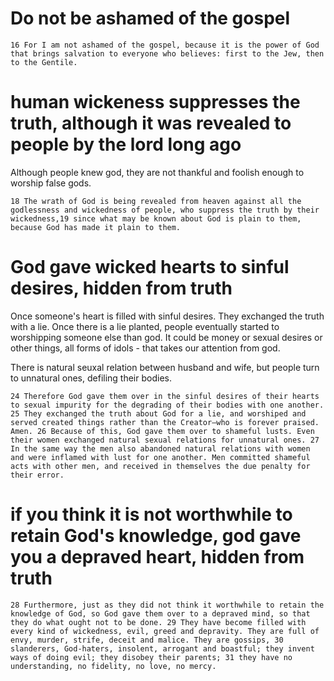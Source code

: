 # Do not be ashamed of the gospel
`16 For I am not ashamed of the gospel, because it is the power of God that brings salvation to everyone who believes: first to the Jew, then to the Gentile.`

# human wickeness suppresses the truth, although it was revealed to people by the lord long ago
Although people knew god, they are not thankful and foolish enough to worship false gods.

`18 The wrath of God is being revealed from heaven against all the godlessness and wickedness of people, who suppress the truth by their wickedness,19 since what may be known about God is plain to them, because God has made it plain to them.`

# God gave wicked hearts to sinful desires, hidden from truth
Once someone's heart is filled with sinful desires. They exchanged the truth with a lie. Once there is a lie planted, people eventually started to worshipping someone else than god. It could be money or sexual desires or other things, all forms of idols - that takes our attention from god.

There is natural seuxal relation between husband and wife, but people turn to unnatural ones, defiling their bodies.

`24 Therefore God gave them over in the sinful desires of their hearts to sexual impurity for the degrading of their bodies with one another. 25 They exchanged the truth about God for a lie, and worshiped and served created things rather than the Creator—who is forever praised. Amen.
26 Because of this, God gave them over to shameful lusts. Even their women exchanged natural sexual relations for unnatural ones. 27 In the same way the men also abandoned natural relations with women and were inflamed with lust for one another. Men committed shameful acts with other men, and received in themselves the due penalty for their error.`

# if you think it is not worthwhile to retain God's knowledge, god gave you a depraved heart, hidden from truth
`28 Furthermore, just as they did not think it worthwhile to retain the knowledge of God, so God gave them over to a depraved mind, so that they do what ought not to be done. 29 They have become filled with every kind of wickedness, evil, greed and depravity. They are full of envy, murder, strife, deceit and malice. They are gossips, 30 slanderers, God-haters, insolent, arrogant and boastful; they invent ways of doing evil; they disobey their parents; 31 they have no understanding, no fidelity, no love, no mercy.`
